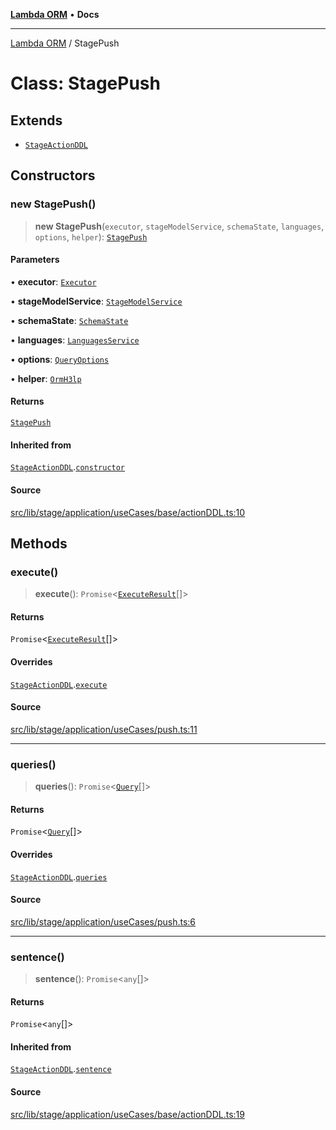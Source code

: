 [**Lambda ORM**](../README.md) • **Docs**

***

[Lambda ORM](../README.md) / StagePush

# Class: StagePush

## Extends

- [`StageActionDDL`](StageActionDDL.md)

## Constructors

### new StagePush()

> **new StagePush**(`executor`, `stageModelService`, `schemaState`, `languages`, `options`, `helper`): [`StagePush`](StagePush.md)

#### Parameters

• **executor**: [`Executor`](../interfaces/Executor.md)

• **stageModelService**: [`StageModelService`](StageModelService.md)

• **schemaState**: [`SchemaState`](SchemaState.md)

• **languages**: [`LanguagesService`](LanguagesService.md)

• **options**: [`QueryOptions`](../interfaces/QueryOptions.md)

• **helper**: [`OrmH3lp`](OrmH3lp.md)

#### Returns

[`StagePush`](StagePush.md)

#### Inherited from

[`StageActionDDL`](StageActionDDL.md).[`constructor`](StageActionDDL.md#constructors)

#### Source

[src/lib/stage/application/useCases/base/actionDDL.ts:10](https://github.com/lambda-orm/lambdaorm/blob/ae41e9f29a20e534dbb23bd57233d0aca1040204/src/lib/stage/application/useCases/base/actionDDL.ts#L10)

## Methods

### execute()

> **execute**(): `Promise`\<[`ExecuteResult`](../interfaces/ExecuteResult.md)[]\>

#### Returns

`Promise`\<[`ExecuteResult`](../interfaces/ExecuteResult.md)[]\>

#### Overrides

[`StageActionDDL`](StageActionDDL.md).[`execute`](StageActionDDL.md#execute)

#### Source

[src/lib/stage/application/useCases/push.ts:11](https://github.com/lambda-orm/lambdaorm/blob/ae41e9f29a20e534dbb23bd57233d0aca1040204/src/lib/stage/application/useCases/push.ts#L11)

***

### queries()

> **queries**(): `Promise`\<[`Query`](Query.md)[]\>

#### Returns

`Promise`\<[`Query`](Query.md)[]\>

#### Overrides

[`StageActionDDL`](StageActionDDL.md).[`queries`](StageActionDDL.md#queries)

#### Source

[src/lib/stage/application/useCases/push.ts:6](https://github.com/lambda-orm/lambdaorm/blob/ae41e9f29a20e534dbb23bd57233d0aca1040204/src/lib/stage/application/useCases/push.ts#L6)

***

### sentence()

> **sentence**(): `Promise`\<`any`[]\>

#### Returns

`Promise`\<`any`[]\>

#### Inherited from

[`StageActionDDL`](StageActionDDL.md).[`sentence`](StageActionDDL.md#sentence)

#### Source

[src/lib/stage/application/useCases/base/actionDDL.ts:19](https://github.com/lambda-orm/lambdaorm/blob/ae41e9f29a20e534dbb23bd57233d0aca1040204/src/lib/stage/application/useCases/base/actionDDL.ts#L19)
